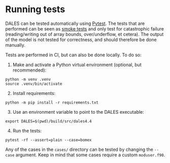 # Running tests

DALES can be tested automatically using [Pytest](https://docs.pytest.org/en/latest/). The tests that are performed can be seen as [smoke tests](https://en.wikipedia.org/wiki/Smoke_testing_(software)) and only test for catastrophic failure (reading/writing out of array bounds, over/underflow, et cetera). The output of the model is not tested for correctness, and should therefore be done manually.

Tests are performed in CI, but can also be done locally. To do so:

1. Make and activate a Python virtual environment (optional, but recommended):

```{bash}
python -m venv .venv
source .venv/bin/activate
```

2. Install requirements:

```{bash}
python -m pip install -r requirements.txt
```

3. Use an environment variable to point to the DALES executable:

```{bash}
export DALES=$(pwd)/build/src/dales4.4
```

4. Run the tests:

```{bash}
pytest -rf --assert=plain --case=bomex
```

Any of the cases in the `cases/` directory can be tested by changing the `--case` argument. Keep in mind that some cases require a custom `moduser.f90`.
